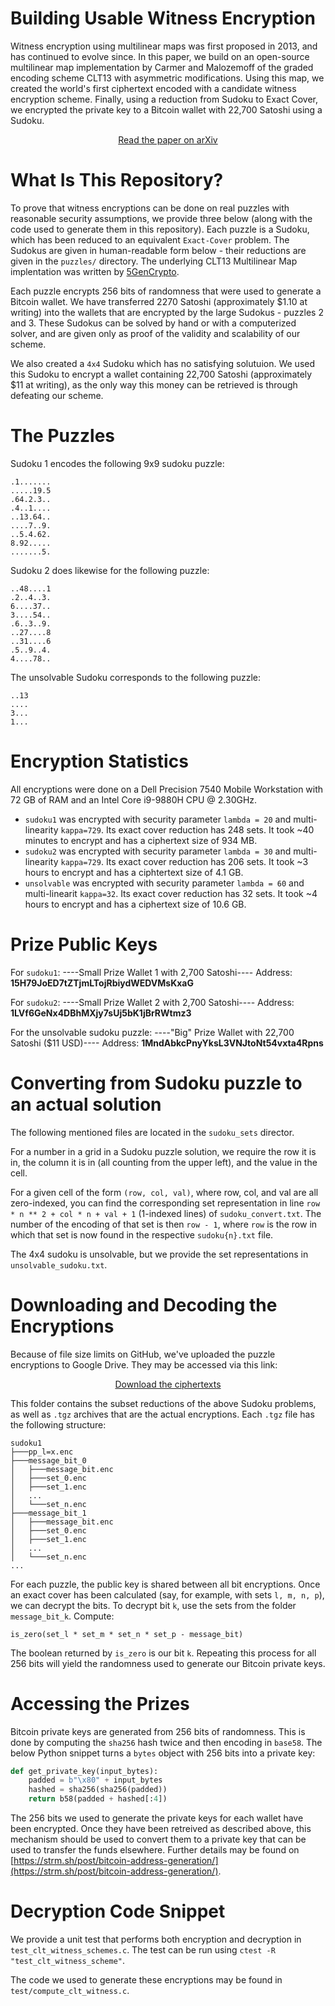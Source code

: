 # Building Usable Witness Encryption

Witness encryption using multilinear maps was first proposed in 2013, and has continued to evolve since. In this paper, we build on an open-source multilinear map implementation by Carmer and Malozemoff of the graded encoding scheme CLT13 with asymmetric modifications. Using this map, we created the world's first ciphertext encoded with a candidate witness encryption scheme. Finally, using a reduction from Sudoku to Exact Cover, we encrypted the private key to a Bitcoin wallet with 22,700 Satoshi using a Sudoku. 

<p align="center">
  <a href="https://arxiv.org/abs/2112.04581">Read the paper on arXiv</a>
</p>


# What Is This Repository?

To prove that witness encryptions can be done on real puzzles with reasonable security assumptions, we provide three below (along with the code used to generate them in this repository). Each puzzle is a Sudoku, which has been reduced to an equivalent `Exact-Cover` problem. The Sudokus are given in human-readable form below - their reductions are given in the `puzzles/` directory. The underlying CLT13 Multilinear Map implentation was written by [5GenCrypto](https://github.com/5GenCrypto/clt13).

Each puzzle encrypts 256 bits of randomness that were used to generate a Bitcoin wallet. We have transferred 2270 Satoshi (approximately $1.10 at writing) into the wallets that are encrypted by the large Sudokus - puzzles 2 and 3. These Sudokus can be solved by hand or with a computerized solver, and are given only as proof of the validity and scalability of our scheme.

We also created a `4x4` Sudoku which has no satisfying solutuion. We used this Sudoku to encrypt a wallet containing 22,700 Satoshi (approximately $11 at writing), as the only way this money can be retrieved is through defeating our scheme.

# The Puzzles

Sudoku 1 encodes the following 9x9 sudoku puzzle:
```
.1.......
.....19.5
.64.2.3..
.4..1....
..13.64..
....7..9.
..5.4.62.
8.92.....
.......5.
```

Sudoku 2 does likewise for the following puzzle:
```
..48....1
.2..4..3.
6....37..
3....54..
.6..3..9.
..27....8
..31....6
.5..9..4.
4....78..
```

The unsolvable Sudoku corresponds to the following puzzle:
```
..13
....
3...
1...
```

# Encryption Statistics

All encryptions were done on a Dell Precision 7540 Mobile Workstation with 72 GB of RAM and an Intel Core i9-9880H CPU @ 2.30GHz. 

- `sudoku1` was encrypted with security parameter `lambda = 20` and multi-linearity `kappa=729`. Its exact cover reduction has 248 sets. It took ~40 minutes to encrypt and has a ciphertext size of 934 MB.
- `sudoku2` was encrypted with security parameter `lambda = 30` and multi-linearity `kappa=729`. Its exact cover reduction has 206 sets. It took ~3 hours to encrypt and has a ciphtertext size of 4.1 GB.
- `unsolvable` was encrypted with security parameter `lambda = 60` and multi-linearit `kappa=32`. Its exact cover reduction has 32 sets. It took ~4 hours to encrypt and has a ciphertext size of 10.6 GB.

# Prize Public Keys

For `sudoku1`:
----Small Prize Wallet 1 with 2,700 Satoshi----
Address: **15H79JoED7tZTjmLTojRbiydWEDVMsKxaG**

For `sudoku2`:
----Small Prize Wallet 2 with 2,700 Satoshi----
Address: **1LVf6GeNx4DBhMXjy7sUj5bK1jBrRWtmz3**

For the unsolvable sudoku puzzle:
----"Big" Prize Wallet with 22,700 Satoshi ($11 USD)----
Address: **1MndAbkcPnyYksL3VNJtoNt54vxta4Rpns**

# Converting from Sudoku puzzle to an actual solution

The following mentioned files are located in the `sudoku_sets` director.

For a number in a grid in a Sudoku puzzle solution, we require the row it is in, the column it is in (all counting from the upper left), and the value in the cell. 

For a given cell of the form `(row, col, val)`, where row, col, and val are all zero-indexed, you can find the corresponding set representation in line `row * n ** 2 + col * n + val + 1` (1-indexed lines) of `sudoku_convert.txt`. The number of the encoding of that set is then `row - 1`, where `row` is the row in which that set is now found in the respective `sudoku{n}.txt` file.

The 4x4 sudoku is unsolvable, but we provide the set representations in `unsolvable_sudoku.txt`.

# Downloading and Decoding the Encryptions

Because of file size limits on GitHub, we've uploaded the puzzle encryptions to Google Drive. They may be accessed via this link:

<p align="center">
  <a href="https://drive.google.com/drive/folders/1-pnitOx51YKRgZ_uDzMWnV4RouNcjwg-?usp=sharing">Download the ciphertexts</a>
</p>

This folder contains the subset reductions of the above Sudoku problems, as well as `.tgz` archives that are the actual encryptions. Each `.tgz` file has the following structure:

```
sudoku1
├───pp_l=x.enc
├───message_bit_0
│   ├───message_bit.enc
│   ├───set_0.enc
│   ├───set_1.enc
│   ...
│   └───set_n.enc
├───message_bit_1
│   ├───message_bit.enc
│   ├───set_0.enc
│   ├───set_1.enc
│   ...
│   └───set_n.enc
...
```

For each puzzle, the public key is shared between all bit encryptions. Once an exact cover has been calculated (say, for example, with sets `l, m, n, p`), we can decrypt the bits. To decrypt bit `k`, use the sets from the folder `message_bit_k`. Compute:

```
is_zero(set_l * set_m * set_n * set_p - message_bit)
```

The boolean returned by `is_zero` is our bit `k`. Repeating this process for all 256 bits will yield the randomness used to generate our Bitcoin private keys.

# Accessing the Prizes

Bitcoin private keys are generated from 256 bits of randomness. This is done by computing the `sha256` hash twice and then encoding in `base58`. The below Python snippet turns a `bytes` object with 256 bits into a private key:

```python
def get_private_key(input_bytes):
    padded = b"\x80" + input_bytes
    hashed = sha256(sha256(padded))
    return b58(padded + hashed[:4])
```

The 256 bits we used to generate the private keys for each wallet have been encrypted. Once they have been retreived as described above, this mechanism should be used to convert them to a private key that can be used to transfer the funds elsewhere. Further details may be found on [https://strm.sh/post/bitcoin-address-generation/](https://strm.sh/post/bitcoin-address-generation/).

# Decryption Code Snippet

We provide a unit test that performs both encryption and decryption in `test_clt_witness_schemes.c`. The test can be run using `ctest -R "test_clt_witness_scheme"`.

The code we used to generate these encryptions may be found in `test/compute_clt_witness.c`.
